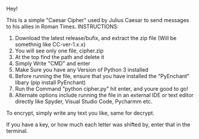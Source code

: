 Hey!


This Is a simple "Caesar Cipher" used by Julius Caesar to send messages to his allies in Roman Times.
INSTRUCTIONS:
1. Download the latest release/bufix, and extract the zip file (Will be somethnig like CC-ver-1.x.x)
2. You will see only one file, cipher.zip
3. At the top find the path and delete it
4. Simply Write "CMD" and enter
5. Make Sure you have any Version of Python 3 installed
6. Before running the file, ensure that you have installed the "PyEnchant" libary (pip install PyEnchant)
7. Run the Command "python cipher.py" hit enter, and youre good to go!
8. Alternate options include running the file in an external IDE or text editor directly like Spyder, Visual Studio Code, Pycharmm etc.



To encrypt, simply write any text you like, same for decrypt.


If you have a key, or how much each letter was shifted by, enter that in the terminal.



